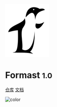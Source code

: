 ![logo](logo.png)

# Formast <small>1.0</small>

[仓库](https://github.com/tencent-cdc/formast)
[文档](/README)

![color](#fff)
